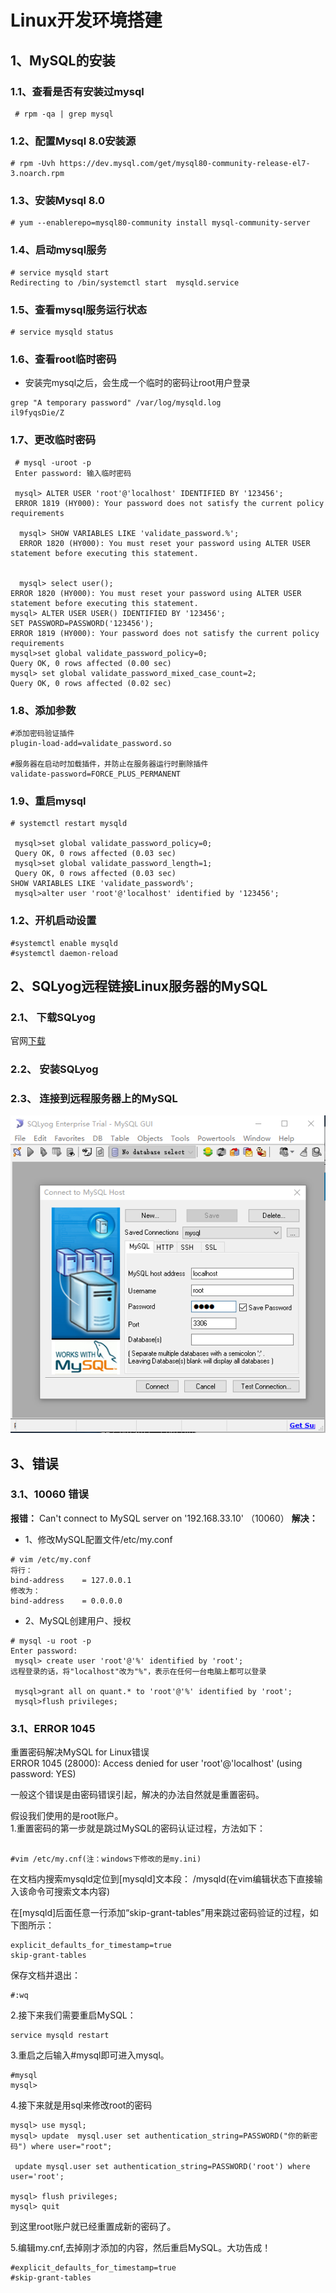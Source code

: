 # Linux开发环境搭建
## 1、MySQL的安装

### 1.1、查看是否有安装过mysql
```
 # rpm -qa | grep mysql
```
### 1.2、配置Mysql 8.0安装源
```
# rpm -Uvh https://dev.mysql.com/get/mysql80-community-release-el7-3.noarch.rpm
```
### 1.3、安装Mysql 8.0
```
# yum --enablerepo=mysql80-community install mysql-community-server
```
### 1.4、启动mysql服务
```
# service mysqld start
Redirecting to /bin/systemctl start  mysqld.service
```
### 1.5、查看mysql服务运行状态
```
# service mysqld status
```
### 1.6、查看root临时密码
 - 安装完mysql之后，会生成一个临时的密码让root用户登录
```
grep "A temporary password" /var/log/mysqld.log
il9fyqsDie/Z
```
 
### 1.7、更改临时密码
 
```
 # mysql -uroot -p
 Enter password: 输入临时密码

 mysql> ALTER USER 'root'@'localhost' IDENTIFIED BY '123456';
 ERROR 1819 (HY000): Your password does not satisfy the current policy requirements

  mysql> SHOW VARIABLES LIKE 'validate_password.%';
  ERROR 1820 (HY000): You must reset your password using ALTER USER statement before executing this statement.


  mysql> select user();
ERROR 1820 (HY000): You must reset your password using ALTER USER statement before executing this statement.
mysql> ALTER USER USER() IDENTIFIED BY '123456';
SET PASSWORD=PASSWORD('123456');
ERROR 1819 (HY000): Your password does not satisfy the current policy requirements
mysql>set global validate_password_policy=0;
Query OK, 0 rows affected (0.00 sec)
mysql> set global validate_password_mixed_case_count=2;
Query OK, 0 rows affected (0.02 sec)
```
### 1.8、添加参数
```
#添加密码验证插件
plugin-load-add=validate_password.so

#服务器在启动时加载插件，并防止在服务器运行时删除插件
validate-password=FORCE_PLUS_PERMANENT

```
### 1.9、重启mysql
```
# systemctl restart mysqld

 mysql>set global validate_password_policy=0;
 Query OK, 0 rows affected (0.03 sec)
 mysql>set global validate_password_length=1;
 Query OK, 0 rows affected (0.03 sec)
SHOW VARIABLES LIKE 'validate_password%';
 mysql>alter user 'root'@'localhost' identified by '123456';
```
### 1.2、开机启动设置
```
#systemctl enable mysqld
#systemctl daemon-reload
```
## 2、SQLyog远程链接Linux服务器的MySQL
### 2.1、 下载SQLyog
 官网[下载](https://sqlyog.en.softonic.com/)
### 2.2、 安装SQLyog
### 2.3、 连接到远程服务器上的MySQL
![conn-mysqlyog.png](conn-mysqlyog.png)


## 3、错误
### 3.1、10060 错误 
  **报错：** Can't connect to MySQL server on '192.168.33.10' （10060）
  **解决：** 
  * 1、修改MySQL配置文件/etc/my.conf
```
# vim /etc/my.conf
将行：
bind-address    = 127.0.0.1
修改为：
bind-address    = 0.0.0.0
```
  * 2、MySQL创建用户、授权
```
# mysql -u root -p
Enter password:
 mysql> create user 'root'@'%' identified by 'root';
远程登录的话，将"localhost"改为"%"，表示在任何一台电脑上都可以登录

 mysql>grant all on quant.* to 'root'@'%' identified by 'root';
 mysql>flush privileges;
 ```
### 3.1、ERROR 1045 
 重置密码解决MySQL for Linux错误  
 ERROR 1045 (28000): Access denied for user 'root'@'localhost' (using password: YES)  

一般这个错误是由密码错误引起，解决的办法自然就是重置密码。  

假设我们使用的是root账户。  
1.重置密码的第一步就是跳过MySQL的密码认证过程，方法如下：  
```

#vim /etc/my.cnf(注：windows下修改的是my.ini)
```
在文档内搜索mysqld定位到[mysqld]文本段：
/mysqld(在vim编辑状态下直接输入该命令可搜索文本内容)

在[mysqld]后面任意一行添加“skip-grant-tables”用来跳过密码验证的过程，如下图所示：

```
explicit_defaults_for_timestamp=true
skip-grant-tables
```

保存文档并退出：
```
#:wq
```
2.接下来我们需要重启MySQL：
```
service mysqld restart
```
3.重启之后输入#mysql即可进入mysql。

```
#mysql
mysql>
```
4.接下来就是用sql来修改root的密码
```
mysql> use mysql;
mysql> update  mysql.user set authentication_string=PASSWORD("你的新密码") where user="root";

 update mysql.user set authentication_string=PASSWORD('root') where user='root';
 
mysql> flush privileges;
mysql> quit
```
到这里root账户就已经重置成新的密码了。



5.编辑my.cnf,去掉刚才添加的内容，然后重启MySQL。大功告成！
```
#explicit_defaults_for_timestamp=true
#skip-grant-tables
```